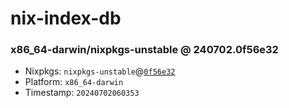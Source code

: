 # nix-index-db
### x86_64-darwin/nixpkgs-unstable @ 240702.0f56e32
- Nixpkgs: `nixpkgs-unstable`@[`0f56e32`](https://github.com/NixOS/nixpkgs/commit/0f56e3221392452f2c38e3ddf2eba03abda6bf47)
- Platform: `x86_64-darwin`
- Timestamp: `20240702060353`
